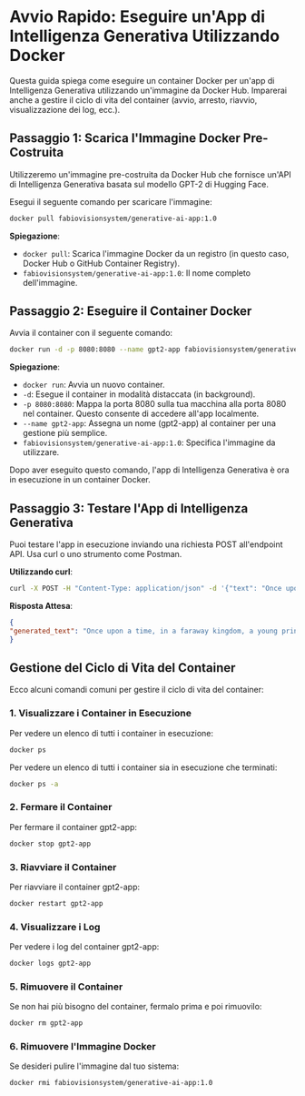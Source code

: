 # Avvio Rapido: Eseguire un'App di Intelligenza Generativa Utilizzando Docker

Questa guida spiega come eseguire un container Docker per un'app di Intelligenza Generativa utilizzando un'immagine da Docker Hub. Imparerai anche a gestire il ciclo di vita del container (avvio, arresto, riavvio, visualizzazione dei log, ecc.).

## Passaggio 1: Scarica l'Immagine Docker Pre-Costruita

Utilizzeremo un'immagine pre-costruita da Docker Hub che fornisce un'API di Intelligenza Generativa basata sul modello GPT-2 di Hugging Face.

Esegui il seguente comando per scaricare l'immagine:

```bash
docker pull fabiovisionsystem/generative-ai-app:1.0
```

**Spiegazione**:
- `docker pull`: Scarica l'immagine Docker da un registro (in questo caso, Docker Hub o GitHub Container Registry).
- `fabiovisionsystem/generative-ai-app:1.0`: Il nome completo dell'immagine.

## Passaggio 2: Eseguire il Container Docker

Avvia il container con il seguente comando:

```bash
docker run -d -p 8080:8080 --name gpt2-app fabiovisionsystem/generative-ai-app:1.0
```

**Spiegazione**:
- `docker run`: Avvia un nuovo container.
- `-d`: Esegue il container in modalità distaccata (in background).
- `-p 8080:8080`: Mappa la porta 8080 sulla tua macchina alla porta 8080 nel container. Questo consente di accedere all'app localmente.
- `--name gpt2-app`: Assegna un nome (gpt2-app) al container per una gestione più semplice.
- `fabiovisionsystem/generative-ai-app:1.0`: Specifica l'immagine da utilizzare.

Dopo aver eseguito questo comando, l'app di Intelligenza Generativa è ora in esecuzione in un container Docker.

## Passaggio 3: Testare l'App di Intelligenza Generativa

Puoi testare l'app in esecuzione inviando una richiesta POST all'endpoint API. Usa curl o uno strumento come Postman.

**Utilizzando curl**:
```bash
curl -X POST -H "Content-Type: application/json" -d '{"text": "Once upon a time"}' http://localhost:8080/generate
```

**Risposta Attesa**:
```json
{
"generated_text": "Once upon a time, in a faraway kingdom, a young prince discovered an ancient treasure..."
}
```

## Gestione del Ciclo di Vita del Container

Ecco alcuni comandi comuni per gestire il ciclo di vita del container:

### 1. Visualizzare i Container in Esecuzione

Per vedere un elenco di tutti i container in esecuzione:
```bash
docker ps
```

Per vedere un elenco di tutti i container sia in esecuzione che terminati:
```bash
docker ps -a
```

### 2. Fermare il Container

Per fermare il container gpt2-app:
```bash
docker stop gpt2-app
```

### 3. Riavviare il Container

Per riavviare il container gpt2-app:
```bash
docker restart gpt2-app
```

### 4. Visualizzare i Log

Per vedere i log del container gpt2-app:
```bash
docker logs gpt2-app
```

### 5. Rimuovere il Container

Se non hai più bisogno del container, fermalo prima e poi rimuovilo:
```bash
docker rm gpt2-app
```

### 6. Rimuovere l'Immagine Docker

Se desideri pulire l'immagine dal tuo sistema:
```bash
docker rmi fabiovisionsystem/generative-ai-app:1.0
```